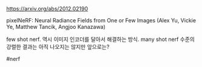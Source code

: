 https://arxiv.org/abs/2012.02190

pixelNeRF: Neural Radiance Fields from One or Few Images (Alex Yu, Vickie Ye, Matthew Tancik, Angjoo Kanazawa)

few shot nerf. 역시 이미지 인코더를 달아서 해결하는 방식. many shot nerf 수준의 강렬한 결과는 아직 나오지는 않지만 앞으로는?

#nerf